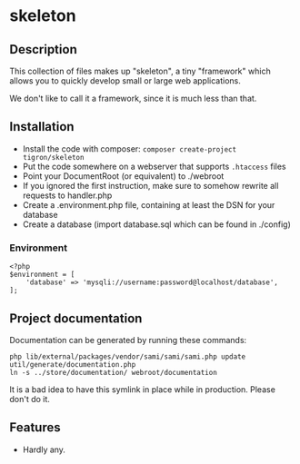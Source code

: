 # skeleton

## Description

This collection of files makes up "skeleton", a tiny "framework" which
allows you to quickly develop small or large web applications.

We don't like to call it a framework, since it is much less than that.

## Installation

  * Install the code with composer: `composer create-project tigron/skeleton`
  * Put the code somewhere on a webserver that supports `.htaccess` files
  * Point your DocumentRoot (or equivalent) to ./webroot
  * If you ignored the first instruction, make sure to somehow rewrite all requests to handler.php
  * Create a .environment.php file, containing at least the DSN for your database
  * Create a database (import database.sql which can be found in ./config)

### Environment

    <?php
    $environment = [
        'database' => 'mysqli://username:password@localhost/database',
    ];

## Project documentation

Documentation can be generated by running these commands:

    php lib/external/packages/vendor/sami/sami/sami.php update util/generate/documentation.php
    ln -s ../store/documentation/ webroot/documentation

It is a bad idea to have this symlink in place while in production. Please don't do it.

## Features

  * Hardly any.
